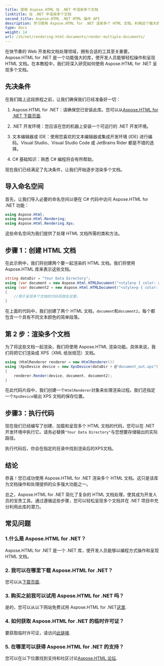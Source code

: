 ```yaml
---
title: 使用 Aspose.HTML 在 .NET 中渲染多个文档
linktitle: 在 .NET 中渲染多个文档
second_title: Aspose.HTML .NET HTML 操作 API
description: 学习使用 Aspose.HTML for .NET 渲染多个 HTML 文档。利用这个强大的库提升您的文档处理能力。
type: docs
weight: 14
url: /zh/net/rendering-html-documents/render-multiple-documents/
---
```

在快节奏的 Web 开发和文档处理领域，拥有合适的工具至关重要。Aspose.HTML for .NET 是一个功能强大的库，使开发人员能够轻松操作和呈现 HTML 文档。在本教程中，我们将深入研究如何使用 Aspose.HTML for .NET 呈现多个文档。

## 先决条件

在我们踏上这段旅程之前，让我们确保我们已经准备好一切：

1.  Aspose.HTML for .NET：请确保您已安装此库。您可以从[Aspose.HTML for .NET 下载页面](https://releases.aspose.com/html/net/).

2. .NET 开发环境：您应该在您的机器上安装一个可运行的 .NET 开发环境。

3. 文本编辑器或 IDE：使用您喜欢的文本编辑器或集成开发环境 (IDE) 进行编码。Visual Studio、Visual Studio Code 或 JetBrains Rider 都是不错的选择。

4. C# 基础知识：熟悉 C# 编程将会有所帮助。

现在我们已经满足了先决条件，让我们开始逐步渲染多个文档。

## 导入命名空间

首先，让我们导入必要的命名空间以便在 C# 代码中访问 Aspose.HTML for .NET 功能：

```csharp
using Aspose.Html;
using Aspose.Html.Rendering;
using Aspose.Html.Rendering.Xps;
```

这些命名空间为我们提供了处理 HTML 文档所需的类和方法。

## 步骤 1：创建 HTML 文档

在此示例中，我们将创建两个要一起渲染的 HTML 文档。我们将使用 Aspose.HTML 库来表示这些文档。

```csharp
string dataDir = "Your Data Directory";
using (var document = new Aspose.Html.HTMLDocument("<style>p { color: green; }</style><p>my first paragraph</p>", @"c:\work\"))
using (var document2 = new Aspose.Html.HTMLDocument("<style>p { color: blue; }</style><p>my first paragraph</p>", @"c:\work\"))
{
    //用于呈现多个文档的代码将放在这里。
}
```

在上面的代码中，我们创建了两个 HTML 文档，`document`和`document2`，每个都包含一个具有不同文本颜色的简单段落。

## 第 2 步：渲染多个文档

为了将这些文档一起渲染，我们将使用 Aspose.HTML 渲染功能。具体来说，我们将把它们渲染成 XPS（XML 纸张规范）文档。

```csharp
using (HtmlRenderer renderer = new HtmlRenderer())
using (XpsDevice device = new XpsDevice(dataDir + @"document_out.xps"))
{
    renderer.Render(device, document, document2);
}
```

在此代码片段中，我们创建一个`HtmlRenderer`对象来处理渲染过程。我们还指定一个`XpsDevice`输出 XPS 文档的保存位置。

## 步骤3：执行代码

现在我们已经编写了创建、加载和呈现多个 HTML 文档的代码，您可以在 .NET 开发环境中执行它。请务必替换`"Your Data Directory"`与您想要存储输出的实际路径。

执行代码后，你会在指定的目录中找到渲染后的XPS文档。

## 结论
恭喜！您已成功使用 Aspose.HTML for .NET 渲染多个 HTML 文档。这只是该库为文档操作和处理提供的众多强大功能之一。

总之，Aspose.HTML for .NET 简化了复杂的 HTML 文档处理，使其成为开发人员的宝贵工具。通过遵循这些步骤，您可以轻松呈现多个文档并在 .NET 项目中充分利用此库的潜力。

## 常见问题

### 1.什么是 Aspose.HTML for .NET？
Aspose.HTML for .NET 是一个 .NET 库，使开发人员能够以编程方式操作和呈现 HTML 文档。

### 2. 我可以在哪里下载 Aspose.HTML for .NET？
您可以从[下载页面](https://releases.aspose.com/html/net/).

### 3. 购买之前我可以试用 Aspose.HTML for .NET 吗？
是的，您可以从以下网站免费试用 Aspose.HTML for .NET[这里](https://releases.aspose.com/).

### 4. 如何获取 Aspose.HTML for .NET 的临时许可证？
要获取临时许可证，请访问[此链接](https://purchase.aspose.com/temporary-license/).

### 5. 在哪里可以获得 Aspose.HTML for .NET 的支持？
您可以在以下位置找到支持和社区讨论[Aspose.HTML 论坛](https://forum.aspose.com/).
